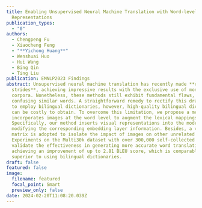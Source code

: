 ```yaml
---
title: Enabling Unsupervised Neural Machine Translation with Word-level Visual
  Representations
publication_types:
  - "0"
authors:
  - Chengpeng Fu
  - Xiaocheng Feng
  - "**Yichong Huang**"
  - Wenshuai Huo
  - Hui Wang
  - Bing Qin
  - Ting Liu
publication: EMNLP2023 Findings
abstract: Unsupervised neural machine translation has recently made **remarkable
  strides**, achieving impressive results with the exclusive use of monolingual
  corpora. Nonetheless, these methods still exhibit fundamental flaws, such as
  confusing similar words. A straightforward remedy to rectify this drawback is
  to employ bilingual dictionaries, however, high-quality bilingual dictionaries
  can be costly to obtain. To overcome this limitation, we propose a method that
  incorporates images at the word level to augment the lexical mappings.
  Specifically, our method inserts visual representations into the model,
  modifying the corresponding embedding layer information. Besides, a visible
  matrix is adopted to isolate the impact of images on other unrelated words.
  Experiments on the Multi30k dataset with over 300,000 self-collected images
  validate the effectiveness in generating more accurate word translation,
  achieving an improvement of up to 2.81 BLEU score, which is comparable or even
  superior to using bilingual dictionaries.
draft: false
featured: false
image:
  filename: featured
  focal_point: Smart
  preview_only: false
date: 2024-02-20T11:08:20.039Z
---
```

